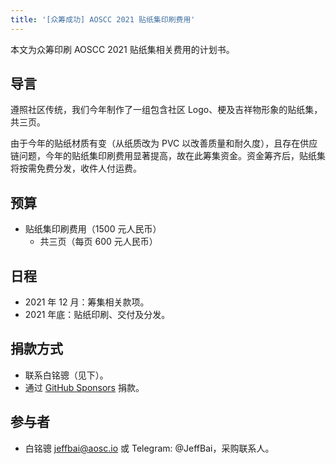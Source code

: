 ```yaml
---
title: '[众筹成功] AOSCC 2021 贴纸集印刷费用'
---
```


本文为众筹印刷 AOSCC 2021 贴纸集相关费用的计划书。

## 导言

遵照社区传统，我们今年制作了一组包含社区 Logo、梗及吉祥物形象的贴纸集，共三页。

由于今年的贴纸材质有变（从纸质改为 PVC 以改善质量和耐久度），且存在供应链问题，今年的贴纸集印刷费用显著提高，故在此筹集资金。资金筹齐后，贴纸集将按需免费分发，收件人付运费。

## 预算

+ 贴纸集印刷费用（1500 元人民币）
    - 共三页（每页 600 元人民币）

## 日程

- 2021 年 12 月：筹集相关款项。
- 2021 年底：贴纸印刷、交付及分发。

## 捐款方式

- 联系白铭骢（见下）。
- 通过 [GitHub Sponsors](https://github.com/sponsors/AOSC-Dev) 捐款。

## 参与者

- 白铭骢 <jeffbai@aosc.io> 或 Telegram: @JeffBai，采购联系人。
